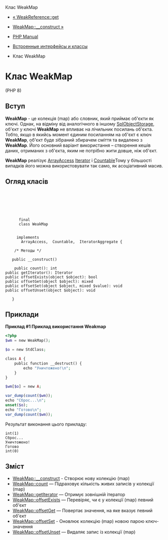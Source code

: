 Клас WeakMap

-   [« WeakReference::get](weakreference.get.html)
    
-   [WeakMap::\_\_construct »](ext-weakmap.construct.html)
    
-   [PHP Manual](index.html)
    
-   [Встроенные интерфейсы и классы](reserved.interfaces.html)
    
-   Клас WeakMap
    

# Клас WeakMap

(PHP 8)

## Вступ

**WeakMap** - це колекція (map) або словник, який приймає об'єкти як ключі. Однак, на відміну від аналогічного в іншому [SplObjectStorage](class.splobjectstorage.html), об'єкт у ключі **WeakMap** не впливає на лічильник посилань об'єкта. Тобто, якщо в якийсь момент єдиним посиланням на об'єкт є ключ **WeakMap**, об'єкт буде зібраний збирачем сміття та видалено з **WeakMap**. Його основний варіант використання – створення кешів даних, отриманих з об'єкта, яким не потрібно жити довше, ніж об'єкт.

**WeakMap** реалізує [ArrayAccess](class.arrayaccess.html) [Iterator](class.iterator.html) і [Countable](class.countable.html)Тому у більшості випадків його можна використовувати так само, як асоціативний масив.

## Огляд класів

```classsynopsis

     
    

    
     
      final
      class WeakMap
     

     implements 
       ArrayAccess,  Countable,  IteratorAggregate {

    /* Методы */
    
   public __construct()

    public count(): int
public getIterator(): Iterator
public offsetExists(object $object): bool
public offsetGet(object $object): mixed
public offsetSet(object $object, mixed $value): void
public offsetUnset(object $object): void

   }
```

## Приклади

**Приклад #1 Приклад використання **Weakmap****

```php
<?php
$wm = new WeakMap();

$o = new StdClass;

class A {
    public function __destruct() {
        echo "Уничтожено!\n";
    }
}

$wm[$o] = new A;

var_dump(count($wm));
echo "Сброс...\n";
unset($o);
echo "Готово\n";
var_dump(count($wm));
```

Результат виконання цього прикладу:

```
int(1)
Сброс...
Уничтожено!
Готово
int(0)
```

## Зміст

-   [WeakMap::\_\_construct](ext-weakmap.construct.html) - Створює нову колекцію (map)
-   [WeakMap::count](weakmap.count.html) — Підраховує кількість живих записів у колекції (map)
-   [WeakMap::getIterator](weakmap.getiterator.html) — Отримує зовнішній ітератор
-   [WeakMap::offsetExists](weakmap.offsetexists.html) — Перевіряє, чи є у колекції (map) певний об'єкт
-   [WeakMap::offsetGet](weakmap.offsetget.html) — Повертає значення, на яке вказує певний об'єкт
-   [WeakMap::offsetSet](weakmap.offsetset.html) - Оновлює колекцію (map) новою парою ключ-значення
-   [WeakMap::offsetUnset](weakmap.offsetunset.html) — Видаляє запис із колекції (map)